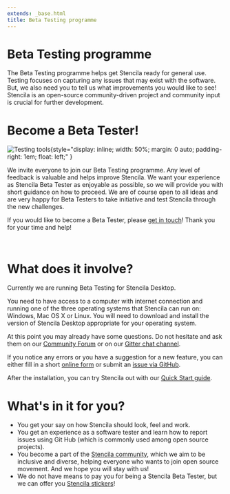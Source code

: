 ```yaml
---
extends: _base.html
title: Beta Testing programme
---
```


# Beta Testing programme

The Beta Testing programme helps get Stencila ready for general use. Testing focuses on capturing any issues that may exist with the software. But,
we also need you to tell us what improvements you would like to see! Stencila is an open-source community-driven project and community input
is crucial for further development.


# Become a Beta Tester!

![Testing tools](testing-tools.jpg){style="display: inline; width: 50%; margin: 0 auto; padding-right: 1em; float: left;" }

We invite everyone to join our Beta Testing programme. Any level of feedback is valuable and helps improve Stencila.
We want your experience as Stencila Beta Tester as enjoyable as possible, so we will provide you with short guidance on how to
proceed. We are of course open to all ideas and are very happy for Beta Testers to take initiative and test Stencila
through the new challenges.

If you would like to become a Beta Tester, please [get in touch](mailto:hello@stenci.la)!
Thank you for your time and help!

<br />

# What does it involve?

Currently we are running Beta Testing for Stencila Desktop.

You need to have access to a computer with internet connection and running one of the three operating systems that Stencila can run on:
Windows, Mac OS X or Linux. You will need to download and install the version of Stencila Desktop appropriate for your operating system.

At this point you may already have some questions. Do not hesitate and ask them on our [Community Forum](https://community.stenci.la/)
 or on our [Gitter chat channel](https://gitter.im/stencila/stencila).

If you notice any errors or you have a suggestion for a new feature, you can either  fill in a short [online form](https://goo.gl/forms/qabURyAG9XgOy6112)
or submit an [issue via GitHub](https://github.com/stencila/stencila/issues/new).

After the installation, you can try Stencila out with our [Quick Start guide](http://stenci.la/learn/quick-start.html).


# What's in it for you?

* You get your say on how Stencila should look, feel and work.
* You get an experience as a software tester and learn how to report issues using Git Hub (which is commonly used among open source projects).
* You become a part of the [Stencila community](index.html), which we aim to be inclusive and diverse, helping everyone who wants to join open source movement.
And we hope you will stay with us!
* We do not have means to pay you for being a Stencila Beta Tester, but we can offer you [Stencila stickers](blog/2018-05-stickers)!
